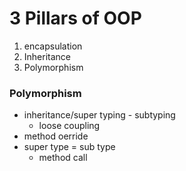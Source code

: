 # 3 Pillars of OOP
1. encapsulation 
2. Inheritance
3. Polymorphism

### Polymorphism 
- inheritance/super typing - subtyping
  - loose coupling
- method oerride
- super type = sub type
  - method call 